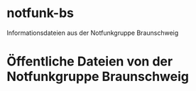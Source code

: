 # notfunk-bs
Informationsdateien aus der Notfunkgruppe Braunschweig 

# Öffentliche Dateien von der Notfunkgruppe Braunschweig
